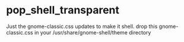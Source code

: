 # pop_shell_transparent
Just the gnome-classic.css updates to make it shell.
drop this gnome-classic.css in your /usr/share/gnome-shell/theme directory

